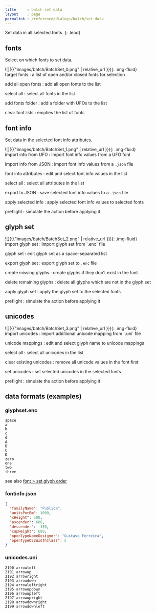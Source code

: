 ```yaml
---
title     : batch set data
layout    : page
permalink : /reference/dialogs/batch/set-data
---
```


Set data in all selected fonts.
{: .lead}


fonts
-----

Select on which fonts to set data.

<div class='row'>

<div class='col-sm' markdown='1'>
![]({{"images/batch/BatchSet_0.png" | relative_url }}){: .img-fluid}
</div>

<div class='col-sm' markdown='1'>
target fonts
: a list of open and/or closed fonts for selection

add all open fonts
: add all open fonts to the list

select all
: select all fonts in the list

add fonts folder
: add a folder with UFOs to the list

clear font lists
: empties the list of fonts
</div>

</div>


font info
---------

Set data in the selected font info attributes.

<div class='row'>

<div class='col-sm' markdown='1'>
![]({{"images/batch/BatchSet_1.png" | relative_url }}){: .img-fluid}
</div>

<div class='col-sm' markdown='1'>
import info from UFO
: import font info values from a UFO font

import info from JSON
: import font info values from a `.json` file

font info attributes
: edit and select font info values in the list

select all
: select all attributes in the list

export to JSON
: save selected font info values to a `.json` file

apply selected info
: apply selected font info values to selected fonts

preflight
: simulate the action before applying it
</div>

</div>


glyph set
---------

<div class='row'>

<div class='col-sm' markdown='1'>
![]({{"images/batch/BatchSet_2.png" | relative_url }}){: .img-fluid}
</div>

<div class='col-sm' markdown='1'>
import glyph set
: import glyph set from `.enc` file

glyph set
: edit glyph set as a space-separated list

export glyph set
: export glyph set to `.enc` file

create missing glyphs
: create glyphs if they don’t exist in the font

delete remaining glyphs
: delete all glyphs which are not in the glyph set

apply glyph set
: apply the glyph set to the selected fonts

preflight
: simulate the action before applying it
</div>

</div>


unicodes
--------

<div class='row'>

<div class='col-sm' markdown='1'>
![]({{"images/batch/BatchSet_3.png" | relative_url }}){: .img-fluid}
</div>

<div class='col-sm' markdown='1'>
import unicodes
: import additional unicode mapping from `.uni` file

unicode mappings
: edit and select glyph name to unicode mappings

select all
: select all unicodes in the list

clear existing unicodes
: remove all unicode values in the font first

set unicodes
: set selected unicodes in the selected fonts

preflight
: simulate the action before applying it
</div>

</div>

data formats (examples)
-----------------------

### glyphset.enc

```plaintext
space
a
b
c
d
A
B
C
D
zero
one
two
three
```

see also [font > set glyph order](../../font/set-glyph-order/)

### fontinfo.json

```json
{
  "familyName": "Publica",
  "unitsPerEm": 1000,
  "xHeight": 500,
  "ascender": 680,
  "descender": -150,
  "capHeight": 680,
  "openTypeNameDesigner": "Gustavo Ferreira",
  "openTypeOS2WidthClass": 5
}
```

### unicodes.uni

```plaintext
2190 arrowleft
2191 arrowup
2192 arrowright
2193 arrowdown
2194 arrowleftright
2195 arrowupdown
2196 arrowupleft
2197 arrowupright
2198 arrowdownright
2199 arrowdownleft
```
